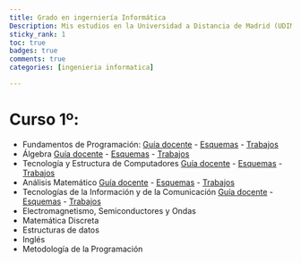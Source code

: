 ```yaml
---
title: Grado en ingerniería Informática
Description: Mis estudios en la Universidad a Distancia de Madrid (UDIMA) 
sticky_rank: 1
toc: true
badges: true
comments: true
categories: [ingenieria informatica]

---
```


# Curso 1º:
- Fundamentos de Programación: [Guía docente](https://www.udima.es/es/fundamentos-programacion-116.html) - [Esquemas](https://github.com/juandrh/Estudios_Ingenieria_Informatica/tree/main/Curso01/fp/FP-01-10.pdf) - [Trabajos](https://github.com/juandrh/Estudios_Ingenieria_Informatica/tree/main/Curso01/fp) 
- Álgebra [Guía docente](https://www.udima.es/es/algebra.html) - [Esquemas](https://github.com/juandrh/Estudios_Ingenieria_Informatica/tree/main/Curso01/alg/Esquemas-AL.pdf) - [Trabajos](https://github.com/juandrh/Estudios_Ingenieria_Informatica/tree/main/Curso01/alg) 
- Tecnología y Estructura de Computadores [Guía docente](https://www.udima.es/es/tecnologia-estructura-computadores-118.html) - [Esquemas](https://github.com/juandrh/Estudios_Ingenieria_Informatica/tree/main/Curso01/tec/Esq-TEC.pdf) - [Trabajos](https://github.com/juandrh/Estudios_Ingenieria_Informatica/tree/main/Curso01/tec) 
- Análisis Matemático [Guía docente](https://www.udima.es/es/analisis-matematico.html) - [Esquemas](https://github.com/juandrh/Estudios_Ingenieria_Informatica/tree/main/Curso01/am/ESQ-AM.pdf) - [Trabajos](https://github.com/juandrh/Estudios_Ingenieria_Informatica/tree/main/Curso01/am) 
- Tecnologías de la Información y de la Comunicación [Guía docente](https://www.udima.es/es/tecnologias-informacion-comunicacion-116.html) - [Esquemas](https://github.com/juandrh/Estudios_Ingenieria_Informatica/tree/main/Curso01/tic/Esq-TIC.pdf) - [Trabajos](https://github.com/juandrh/Estudios_Ingenieria_Informatica/tree/main/Curso01/tic) 
- Electromagnetismo, Semiconductores y Ondas
- Matemática Discreta
- Estructuras de datos
- Inglés
- Metodología de la Programación



